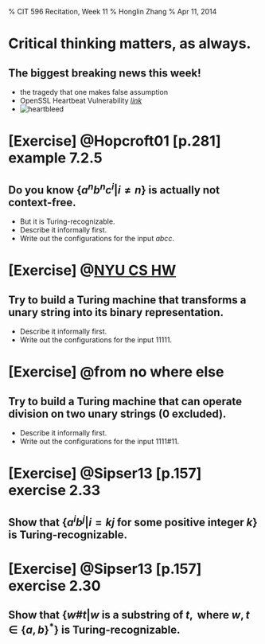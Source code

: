 % CIT 596 Recitation, Week 11
% Honglin Zhang
% Apr 11, 2014

# Critical thinking matters, as always.

## The biggest breaking news this week!
- the tragedy that one makes false assumption
- OpenSSL Heartbeat Vulnerability [*link*](http://vimeo.com/91425662)
- ![heartbleed](week11_fig1.png)

# [Exercise] @Hopcroft01 [p.281] example 7.2.5

## Do you know $\{a^nb^nc^i\vert i\neq n\}$ is actually **not** context-free.
- But it is Turing-recognizable.
- Describe it informally first.
- Write out the configurations for the input $abcc$.

# [Exercise] @[NYU CS HW](http://cs.nyu.edu/courses/fall03/V22.0453-001/hw5.pdf)

## Try to build a Turing machine that transforms a unary string into its binary representation.
- Describe it informally first.
- Write out the configurations for the input $11111$.

# [Exercise] @from no where else

## Try to build a Turing machine that can operate division on two unary strings (0 excluded).
- Describe it informally first.
- Write out the configurations for the input $1111\#11$.

# [Exercise] @Sipser13 [p.157] exercise 2.33

## Show that $\{a^ib^j\vert i=kj\mbox{ for some positive integer }k\}$ is Turing-recognizable.

# [Exercise] @Sipser13 [p.157] exercise 2.30

## Show that $\{w\#t\vert w\mbox{ is a substring of } t,\mbox{ where }w,t\in\{a,b\}^*\}$ is Turing-recognizable.